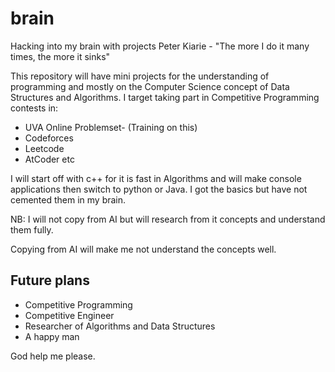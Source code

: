 # brain
Hacking into my brain with projects
Peter Kiarie - "The more I do it many times, the more it sinks"

This repository will have mini projects for the understanding of programming and mostly
on the Computer Science concept of Data Structures and Algorithms. I target taking part 
in Competitive Programming contests in:
- UVA Online Problemset- (Training on this)
- Codeforces
- Leetcode
- AtCoder etc

I will start off with c++ for it is fast in Algorithms and will make console applications
then switch to python or Java. I got the basics but have not cemented them in my brain.

NB: I will not copy from AI but will research from it concepts and understand them fully.

Copying from AI will make me not understand the concepts well. 

## Future plans
- Competitive Programming
- Competitive Engineer
- Researcher of Algorithms and Data Structures
- A happy man

God help me please.
